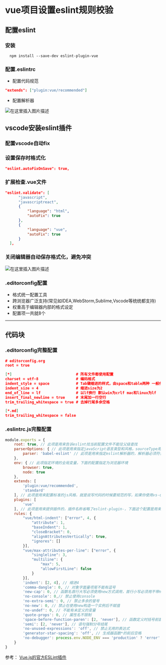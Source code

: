 # vue项目设置eslint规则校验

## 配置eslint
### 安装

  ```
    npm install --save-dev eslint-plugin-vue
  ```
###	配置.eslintrc
  - 配置代码规范
  ``` json
  "extends": ["plugin:vue/recommended"]
  ```

  - 配置解析器

  ![在这里插入图片描述](https://img-blog.csdnimg.cn/20190813143851308.png)

## vscode安装eslint插件

### 配置vscode自动fix

###	设置保存时格式化
  ``` json
  "eslint.autoFixOnSave": true,
  ```
### 扩展检查.vue文件
  ``` json
  "eslint.validate": [
        "javascript",
        "javascriptreact",
        {
            "language": "html",
            "autoFix": true
        },
        {
            "language": "vue",
            "autoFix": true
        }
    ],
  ```
###	关闭编辑器自动保存格式化，避免冲突
![在这里插入图片描述](https://img-blog.csdnimg.cn/20190813144442461.png?x-oss-process=image/watermark,type_ZmFuZ3poZW5naGVpdGk,shadow_10,text_aHR0cHM6Ly9ibG9nLmNzZG4ubmV0L2E4NzI1NTg1,size_16,color_FFFFFF,t_70)
### .editorconfig配置
- 	格式统一配置工具
-	跨浏览器广泛支持(常见如IDEA,WebStorm,Sublime,Vscode等统统都支持)
-	权重高于编辑器内部的格式设定
-	配置项一共就8个

----
## 代码块
### .editorconfig完整配置
	

``` json
# editorconfig.org
root = true

[*]                             # 所有文件都使用配置
charset = utf-8                 # 编码格式
indent_style = space            # Tab键缩进的样式，由space和table两种 一般代码中是space
indent_size = 4                 # 缩进size为2
end_of_line = lf                # 以lf换行 默认win为crlf mac和linux为lf
insert_final_newline = true     # 末尾加一行空行
trim_trailing_whitespace = true # 去掉行尾多余空格

[*.md]
trim_trailing_whitespace = false

```

### .eslintrc.js完整配置
``` js
module.exports = {
    root: true, // 此项是用来告诉eslint找当前配置文件不能往父级查找
    parserOptions: { // 此项是用来指定javaScript语言类型和风格，sourceType用来指定js导入的方式，默认是script，此处设置为module，指某块导入方式
        parser: 'babel-eslint' // 此项是用来指定eslint解析器的，解析器必须符合规则，babel-eslint解析器是对babel解析器的包装使其与ESLint解析
    },
    env: { // 此项指定环境的全局变量，下面的配置指定为浏览器环境
        browser: true,
        node: true
    },
    extends: [
        'plugin:vue/recommended',
        'standard'
    ], // 此项是用来配置标准的js风格，就是说写代码的时候要规范的写，如果你使用vs-code我觉得应该可以避免出错
    plugins: [
        'vue'
    ], // 此项是用来提供插件的，插件名称省略了eslint-plugin-，下面这个配置是用来规范html的
    rules: {
        "vue/html-indent": ["error", 4, {
            "attribute": 1,
            "baseIndent": 1,
            "closeBracket": 0,
            "alignAttributesVertically": true,
            "ignores": []
        }],
        "vue/max-attributes-per-line": ["error", {
            "singleline": 3,
            "multiline": {
                "max": 5,
                "allowFirstLine": false
            }
        }],
        'indent': [2, 4], // 缩进4
        'comma-dangle': 0, // 对象字面量项尾不能有逗号
        'new-cap': 0, // 函数名首行大写必须使用new方式调用，首行小写必须用不带new方式调用
        'no-console': 0,// 禁止使用console
        'no-extra-semi': 0, // 禁止多余的冒号
        'no-new': 0, // 禁止在使用new构造一个实例后不赋值
        'no-undef': 0, // 不能有未定义的变量
        'quote-props': 0, // 属性名不限制
        'space-before-function-paren': [2, 'never'], // 函数定义时括号前面要不要有空格
        'semi': [2, 'never'], // 语句强制分号结尾
        'no-unused-expressions': 'off', // 禁止无用的表达式
        'generator-star-spacing': 'off', // 生成器函数*的前后空格
        'no-debugger': process.env.NODE_ENV === 'production' ? 'error' : 'off' // 禁止使用debugger
    }
}

```


参考：
[Vue.js的官方ESLint插件](https://eslint.vuejs.org/)
